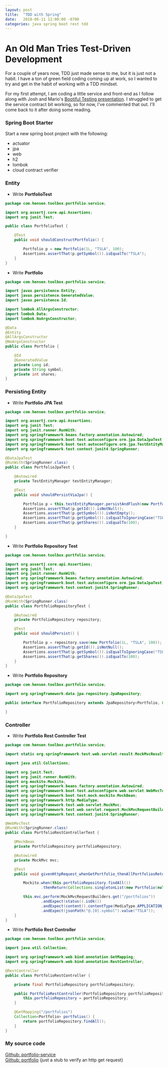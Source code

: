 ```yaml
---
layout: post
title:  "TDD with Spring"
date:   2018-06-11 12:00:00 -0700
categories: java spring boot rest tdd
---
```

# An Old Man Tries Test-Driven Development
For a couple of years now, TDD just made sense to me, but it is just not a habit.  I have a ton of green field coding coming up at work, so I wanted to try and get in the habit of working with a TDD mindset.  

For my first attempt, I am coding a little service and front-end as I follow along with Josh and Mario's [Bootiful Testing presentation][bootiful-testing].  I struggled to get the service contract bit working, so for now, I've commented that out.  I'll come back to it after doing some reading.

### Spring Boot Starter  
Start a new spring boot project with the following:
* actuator
* jpa
* web
* h2
* lombok
* cloud contract verifier

### Entity
* Write **PortfolioTest**  

```java  
package com.hensen.toolbox.portfolio.service;

import org.assertj.core.api.Assertions;
import org.junit.Test;

public class PortfolioTest {

	@Test
	public void shouldConstructPortfolio() {

		Portfolio p = new Portfolio(1L, "TSLA", 100);
		Assertions.assertThat(p.getSymbol()).isEqualTo("TSLA");
	}
}
```
* Write **Portfolio**  

```java
package com.hensen.toolbox.portfolio.service;

import javax.persistence.Entity;
import javax.persistence.GeneratedValue;
import javax.persistence.Id;

import lombok.AllArgsConstructor;
import lombok.Data;
import lombok.NoArgsConstructor;

@Data
@Entity
@AllArgsConstructor
@NoArgsConstructor
public class Portfolio {

	@Id
	@GeneratedValue
	private Long id;
	private String symbol;
	private int shares;
}
```
### Persisting Entity

* Write **Portfolio JPA Test**

```java
package com.hensen.toolbox.portfolio.service;

import org.assertj.core.api.Assertions;
import org.junit.Test;
import org.junit.runner.RunWith;
import org.springframework.beans.factory.annotation.Autowired;
import org.springframework.boot.test.autoconfigure.orm.jpa.DataJpaTest;
import org.springframework.boot.test.autoconfigure.orm.jpa.TestEntityManager;
import org.springframework.test.context.junit4.SpringRunner;

@DataJpaTest
@RunWith(SpringRunner.class)
public class PortfolioJpaTest {

	@Autowired
	private TestEntityManager testEntityManager;

	@Test
	public void shouldPersistViaJpa() {

		Portfolio p = this.testEntityManager.persistAndFlush(new Portfolio(null, "TSLA", 100));
		Assertions.assertThat(p.getId()).isNotNull();
		Assertions.assertThat(p.getSymbol()).isNotEmpty();
		Assertions.assertThat(p.getSymbol()).isEqualToIgnoringCase("TSLA");
		Assertions.assertThat(p.getShares()).isEqualTo(100);
	}

}
```

* Write **Portfolio Repository Test**

```java
package com.hensen.toolbox.portfolio.service;

import org.assertj.core.api.Assertions;
import org.junit.Test;
import org.junit.runner.RunWith;
import org.springframework.beans.factory.annotation.Autowired;
import org.springframework.boot.test.autoconfigure.orm.jpa.DataJpaTest;
import org.springframework.test.context.junit4.SpringRunner;

@DataJpaTest
@RunWith(SpringRunner.class)
public class PortfolioRepositoryTest {

	@Autowired
	private PortfolioRepository repository;

	@Test
	public void shouldPersist() {

		Portfolio p = repository.save(new Portfolio(1L, "TSLA", 100));
		Assertions.assertThat(p.getId()).isNotNull();
		Assertions.assertThat(p.getSymbol()).isEqualToIgnoringCase("TSLA");
		Assertions.assertThat(p.getShares()).isEqualTo(100);
	}
}
```

* Write **Portfolio Repository**

```java
package com.hensen.toolbox.portfolio.service;

import org.springframework.data.jpa.repository.JpaRepository;

public interface PortfolioRepository extends JpaRepository<Portfolio, Long> {

}
```

### Controller  
* Write **Portfolio Rest Controller Test**  

```java
package com.hensen.toolbox.portfolio.service;

import static org.springframework.test.web.servlet.result.MockMvcResultMatchers.*;

import java.util.Collections;

import org.junit.Test;
import org.junit.runner.RunWith;
import org.mockito.Mockito;
import org.springframework.beans.factory.annotation.Autowired;
import org.springframework.boot.test.autoconfigure.web.servlet.WebMvcTest;
import org.springframework.boot.test.mock.mockito.MockBean;
import org.springframework.http.MediaType;
import org.springframework.test.web.servlet.MockMvc;
import org.springframework.test.web.servlet.request.MockMvcRequestBuilders;
import org.springframework.test.context.junit4.SpringRunner;

@WebMvcTest
@RunWith(SpringRunner.class)
public class PortfolioRestControllerTest {

	@MockBean
	private PortfolioRepository portfolioRepository;

	@Autowired
	private MockMvc mvc;

	@Test
	public void givenHttpRequest_whenGetPortfolio_thenAllPortfoliosReturned() throws Exception {

		Mockito.when(this.portfolioRepository.findAll())
				.thenReturn(Collections.singletonList(new Portfolio(null, "TSLA", 100)));

		this.mvc.perform(MockMvcRequestBuilders.get("/portfolios"))
				.andExpect(status().isOk())
				.andExpect(content().contentType(MediaType.APPLICATION_JSON_UTF8_VALUE))
				.andExpect(jsonPath("@.[0].symbol").value("TSLA"));
	}
}
```

* Write **Portfolio Rest Controller**

```java
package com.hensen.toolbox.portfolio.service;

import java.util.Collection;

import org.springframework.web.bind.annotation.GetMapping;
import org.springframework.web.bind.annotation.RestController;

@RestController
public class PortfolioRestController {

	private final PortfolioRepository portfolioRepository;

	public PortfolioRestController(PortfolioRepository portfolioRepository) {
		this.portfolioRepository = portfolioRepository;
	}

	@GetMapping("/portfolios")
	Collection<Portfolio> portfolios() {
		return portfolioRepository.findAll();
	}
}
```

### My source code
[Github: portfolio-service][github-service]  
[Github: portfolio][github-client] (just a stub to verify an http get request)





[bootiful-testing]:https://www.youtube.com/watch?v=k3M_yifZvYg
[github-service]:https://github.com/ScottHensen/toolbox-portfolio-service
[github-client]:https://github.com/ScottHensen/toolbox-portfolio
